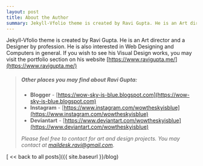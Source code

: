 ```yaml
---
layout: post
title: About the Author
summary: Jekyll-Vfolio theme is created by Ravi Gupta. He is an Art director and a Designer by...
---
```

Jekyll-Vfolio theme is created by Ravi Gupta. He is an Art director and a Designer by profession. He is also interested in Web Designing and Computers in general. If you wish to see his Visual Design works, you may visit the portfolio section on his website [https://www.ravigupta.me/](https://www.ravigupta.me/)

> ##### Other places you may find about Ravi Gupta:
>
> - **Blogger** - [https://wow-sky-is-blue.blogspot.com](https://wow-sky-is-blue.blogspot.com)
> - **Instagram** - [https://www.instagram.com/wowtheskyisblue](https://www.instagram.com/wowtheskyisblue)
> - **Deviantart** - [https://www.deviantart.com/wowtheskyisblue](https://www.deviantart.com/wowtheskyisblue)
>
>  *Please feel free to contact for art and design projects. You may contact at [maildesk.ravi@gmail.com](mailto:maildesk.ravi@gmail.com)*.
>
[ << back to all posts]({{ site.baseurl }}/blog)
